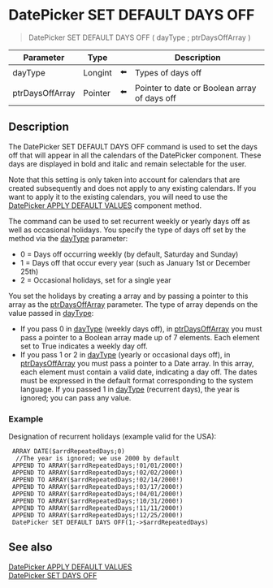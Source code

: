 # DatePicker SET DEFAULT DAYS OFF

> DatePicker SET DEFAULT DAYS OFF ( dayType ; ptrDaysOffArray )

| Parameter | Type |     | Description |
| --- | --- | --- | --- |
| dayType | Longint | ⬅️ | Types of days off |
| ptrDaysOffArray | Pointer | ⬅️ | Pointer to date or Boolean array of days off |
## Description

The DatePicker SET DEFAULT DAYS OFF command is used to set the days off that will appear in all the calendars of the DatePicker component. These days are displayed in bold and italic and remain selectable for the user.

Note that this setting is only taken into account for calendars that are created subsequently and does not apply to any existing calendars. If you want to apply it to the existing calendars, you will need to use the [DatePicker APPLY DEFAULT VALUES](DatePicker%20APPLY%20DEFAULT%20VALUES.md "DatePicker APPLY DEFAULT VALUES") component method.

The command can be used to set recurrent weekly or yearly days off as well as occasional holidays. You specify the type of days off set by the method via the [dayType](# "Types of days off") parameter:

* 0 = Days off occurring weekly (by default, Saturday and Sunday)
* 1 = Days off that occur every year (such as January 1st or December 25th)
* 2 = Occasional holidays, set for a single year

You set the holidays by creating a array and by passing a pointer to this array as the [ptrDaysOffArray](# "Pointer to date or Boolean array of days off") parameter. The type of array depends on the value passed in [dayType](# "Types of days off"):

* If you pass 0 in [dayType](# "Types of days off") (weekly days off), in [ptrDaysOffArray](# "Pointer to date or Boolean array of days off") you must pass a pointer to a Boolean array made up of 7 elements. Each element set to True indicates a weekly day off.
* If you pass 1 or 2 in [dayType](# "Types of days off") (yearly or occasional days off), in [ptrDaysOffArray](# "Pointer to date or Boolean array of days off") you must pass a pointer to a Date array. In this array, each element must contain a valid date, indicating a day off. The dates must be expressed in the default format corresponding to the system language. If you passed 1 in [dayType](# "Types of days off") (recurrent days), the year is ignored; you can pass any value.

### Example  

Designation of recurrent holidays (example valid for the USA):

```4d
 ARRAY DATE($arrdRepeatedDays;0)  
  //The year is ignored; we use 2000 by default  
 APPEND TO ARRAY($arrdRepeatedDays;!01/01/2000!)  
 APPEND TO ARRAY($arrdRepeatedDays;!02/02/2000!)  
 APPEND TO ARRAY($arrdRepeatedDays;!02/14/2000!)  
 APPEND TO ARRAY($arrdRepeatedDays;!03/17/2000!)  
 APPEND TO ARRAY($arrdRepeatedDays;!04/01/2000!)  
 APPEND TO ARRAY($arrdRepeatedDays;!10/31/2000!)  
 APPEND TO ARRAY($arrdRepeatedDays;!11/11/2000!)  
 APPEND TO ARRAY($arrdRepeatedDays;!12/25/2000!)  
 DatePicker SET DEFAULT DAYS OFF(1;->$arrdRepeatedDays)
```

## See also

[DatePicker APPLY DEFAULT VALUES](DatePicker%20APPLY%20DEFAULT%20VALUES.md)  
[DatePicker SET DAYS OFF](DatePicker%20SET%20DAYS%20OFF.md)
